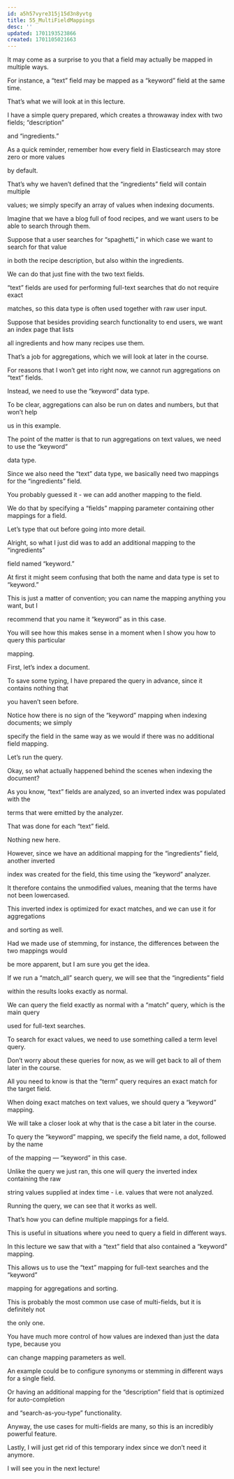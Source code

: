```yaml
---
id: a5h57vyre315j15d3n8yvtg
title: 55_MultiFieldMappings
desc: ''
updated: 1701193523866
created: 1701105021663
---
```

It may come as a surprise to you that a field may actually be mapped in multiple ways.

For instance, a “text” field may be mapped as a “keyword” field at the same time.

That’s what we will look at in this lecture.

I have a simple query prepared, which creates a throwaway index with two fields; “description”

and “ingredients.”

As a quick reminder, remember how every field in Elasticsearch may store zero or more values

by default.

That’s why we haven’t defined that the “ingredients” field will contain multiple

values; we simply specify an array of values when indexing documents.

Imagine that we have a blog full of food recipes, and we want users to be able to search through them.

Suppose that a user searches for “spaghetti,” in which case we want to search for that value

in both the recipe description, but also within the ingredients.

We can do that just fine with the two text fields.

“text” fields are used for performing full-text searches that do not require exact

matches, so this data type is often used together with raw user input.

Suppose that besides providing search functionality to end users, we want an index page that lists

all ingredients and how many recipes use them.

That’s a job for aggregations, which we will look at later in the course.

For reasons that I won’t get into right now, we cannot run aggregations on “text” fields.

Instead, we need to use the “keyword” data type.

To be clear, aggregations can also be run on dates and numbers, but that won’t help

us in this example.

The point of the matter is that to run aggregations on text values, we need to use the “keyword”

data type.

Since we also need the “text” data type, we basically need two mappings for the “ingredients” field.

You probably guessed it - we can add another mapping to the field.

We do that by specifying a “fields” mapping parameter containing other mappings for a field.

Let’s type that out before going into more detail.

Alright, so what I just did was to add an additional mapping to the “ingredients”

field named “keyword.”

At first it might seem confusing that both the name and data type is set to “keyword.”

This is just a matter of convention; you can name the mapping anything you want, but I

recommend that you name it “keyword” as in this case.

You will see how this makes sense in a moment when I show you how to query this particular

mapping.

First, let’s index a document.

To save some typing, I have prepared the query in advance, since it contains nothing that

you haven’t seen before.

Notice how there is no sign of the “keyword” mapping when indexing documents; we simply

specify the field in the same way as we would if there was no additional field mapping.

Let’s run the query.

Okay, so what actually happened behind the scenes when indexing the document?

As you know, “text” fields are analyzed, so an inverted index was populated with the

terms that were emitted by the analyzer.

That was done for each “text” field.

Nothing new here.

However, since we have an additional mapping for the “ingredients” field, another inverted

index was created for the field, this time using the “keyword” analyzer.

It therefore contains the unmodified values, meaning that the terms have not been lowercased.

This inverted index is optimized for exact matches, and we can use it for aggregations

and sorting as well.

Had we made use of stemming, for instance, the differences between the two mappings would

be more apparent, but I am sure you get the idea.

If we run a “match_all” search query, we will see that the “ingredients” field

within the results looks exactly as normal.

We can query the field exactly as normal with a “match” query, which is the main query

used for full-text searches.

To search for exact values, we need to use something called a term level query.

Don’t worry about these queries for now, as we will get back to all of them later in the course.

All you need to know is that the “term” query requires an exact match for the target field.

When doing exact matches on text values, we should query a “keyword” mapping.

We will take a closer look at why that is the case a bit later in the course.

To query the “keyword” mapping, we specify the field name, a dot, followed by the name

of the mapping — “keyword” in this case.

Unlike the query we just ran, this one will query the inverted index containing the raw

string values supplied at index time - i.e. values that were not analyzed.

Running the query, we can see that it works as well.

That’s how you can define multiple mappings for a field.

This is useful in situations where you need to query a field in different ways.

In this lecture we saw that with a “text” field that also contained a “keyword” mapping.

This allows us to use the “text” mapping for full-text searches and the “keyword”

mapping for aggregations and sorting.

This is probably the most common use case of multi-fields, but it is definitely not

the only one.

You have much more control of how values are indexed than just the data type, because you

can change mapping parameters as well.

An example could be to configure synonyms or stemming in different ways for a single field.

Or having an additional mapping for the “description” field that is optimized for auto-completion

and “search-as-you-type” functionality.

Anyway, the use cases for multi-fields are many, so this is an incredibly powerful feature.

Lastly, I will just get rid of this temporary index since we don’t need it anymore.

I will see you in the next lecture!